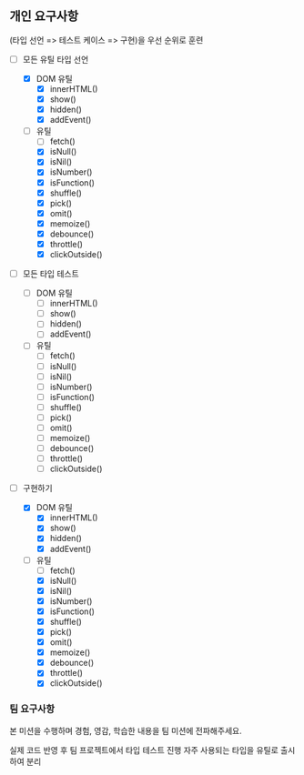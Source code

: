 ## 개인 요구사항

(타입 선언 => 테스트 케이스 => 구현)을 우선 순위로 훈련

- [ ] 모든 유틸 타입 선언

  - [x] DOM 유틸
    - [x] innerHTML()
    - [x] show()
    - [x] hidden()
    - [x] addEvent()
  - [ ] 유틸
    - [ ] fetch()
    - [x] isNull()
    - [x] isNil()
    - [x] isNumber()
    - [x] isFunction()
    - [x] shuffle()
    - [x] pick()
    - [x] omit()
    - [x] memoize()
    - [x] debounce()
    - [x] throttle()
    - [x] clickOutside()

- [ ] 모든 타입 테스트

  - [ ] DOM 유틸
    - [ ] innerHTML()
    - [ ] show()
    - [ ] hidden()
    - [ ] addEvent()
  - [ ] 유틸
    - [ ] fetch()
    - [ ] isNull()
    - [ ] isNil()
    - [ ] isNumber()
    - [ ] isFunction()
    - [ ] shuffle()
    - [ ] pick()
    - [ ] omit()
    - [ ] memoize()
    - [ ] debounce()
    - [ ] throttle()
    - [ ] clickOutside()

- [ ] 구현하기
  - [x] DOM 유틸
    - [x] innerHTML()
    - [x] show()
    - [x] hidden()
    - [x] addEvent()
  - [ ] 유틸
    - [ ] fetch()
    - [x] isNull()
    - [x] isNil()
    - [x] isNumber()
    - [x] isFunction()
    - [x] shuffle()
    - [x] pick()
    - [x] omit()
    - [x] memoize()
    - [x] debounce()
    - [x] throttle()
    - [x] clickOutside()

### 팀 요구사항

본 미션을 수행하며 경험, 영감, 학습한 내용을 팀 미션에 전파해주세요.

실제 코드 반영 후 팀 프로젝트에서 타입 테스트 진행
자주 사용되는 타입을 유틸로 출시하여 분리
